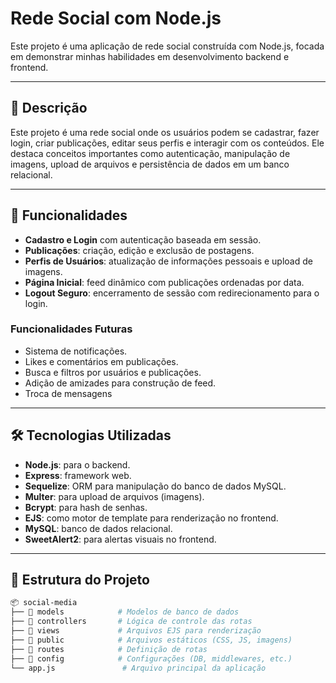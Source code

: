 # Rede Social com Node.js

Este projeto é uma aplicação de rede social construída com Node.js, focada em demonstrar minhas habilidades em desenvolvimento backend e frontend.

---

## 📖 Descrição

Este projeto é uma rede social onde os usuários podem se cadastrar, fazer login, criar publicações, editar seus perfis e interagir com os conteúdos. Ele destaca conceitos importantes como autenticação, manipulação de imagens, upload de arquivos e persistência de dados em um banco relacional.

---

## 🚀 Funcionalidades

- **Cadastro e Login** com autenticação baseada em sessão.
- **Publicações**: criação, edição e exclusão de postagens.
- **Perfis de Usuários**: atualização de informações pessoais e upload de imagens.
- **Página Inicial**: feed dinâmico com publicações ordenadas por data.
- **Logout Seguro**: encerramento de sessão com redirecionamento para o login.

### Funcionalidades Futuras
- Sistema de notificações.
- Likes e comentários em publicações.
- Busca e filtros por usuários e publicações.
- Adição de amizades para construção de feed.
- Troca de mensagens

---

## 🛠️ Tecnologias Utilizadas

- **Node.js**: para o backend.
- **Express**: framework web.
- **Sequelize**: ORM para manipulação do banco de dados MySQL.
- **Multer**: para upload de arquivos (imagens).
- **Bcrypt**: para hash de senhas.
- **EJS**: como motor de template para renderização no frontend.
- **MySQL**: banco de dados relacional.
- **SweetAlert2**: para alertas visuais no frontend.

---

## 📂 Estrutura do Projeto

```bash
📦 social-media
├── 📂 models            # Modelos de banco de dados
├── 📂 controllers       # Lógica de controle das rotas
├── 📂 views             # Arquivos EJS para renderização
├── 📂 public            # Arquivos estáticos (CSS, JS, imagens)
├── 📂 routes            # Definição de rotas
├── 📂 config            # Configurações (DB, middlewares, etc.)
└── app.js               # Arquivo principal da aplicação

